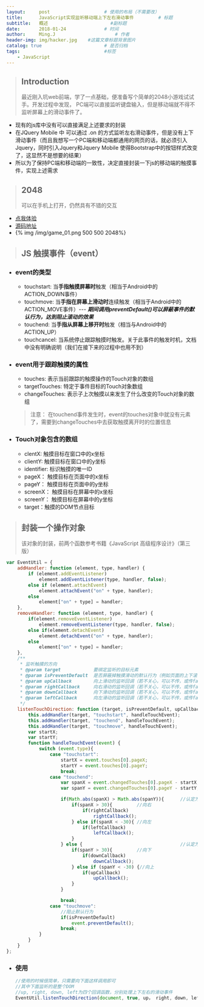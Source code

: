 ```yaml
---
layout:     post                    # 使用的布局（不需要改）
title:      JavaScript实现监听移动端上下左右滑动事件         # 标题
subtitle:   概述                       #副标题
date:       2018-01-24              # 时间
author:     Ming.J                      # 作者
header-img: img/hacker.jpg    #这篇文章标题背景图片
catalog: true                       # 是否归档
tags:                               #标签
    - JavaScript
---
```


> ## Introduction
> 最近刚入坑web前端，学了一点基础，便准备写个简单的2048小游戏试试手。开发过程中发现，
> PC端可以直接监听键盘输入，但是移动端就不得不监听屏幕上的滑动事件了。

- 现有的js库中没有可以直接满足上述要求的封装
- 在JQuery Mobile 中 可以通过 .on 的方式监听左右滑动事件，但是没有上下滑动事件（而且我想写一个PC端和移动端都通用的网页的话，就必须引入Jquery，同时引入Jquery和Jquery Mobile 使得Bootstrap中的按钮样式改变了，这显然不是想要的结果）
- 所以为了保持PC端和移动端的一致性，决定直接封装一下js的移动端的触摸事件，实现上述需求

> ## 2048
> 可以在手机上打开，仍然具有不错的交互

- [点我体验](../../../../2048)
- [源码地址](https://github.com/SunnyQjm/2048)
- {% img /img/game_01.png 500 500 2048%}


> ## JS 触摸事件（event）

- ### event的类型
  - touchstart: 当**手指触摸屏幕时**触发（相当于Android中的ACTION_DOWN事件）
  - touchmove: 当**手指在屏幕上滑动时**连续触发（相当于Android中的ACTION_MOVE事件）--- ***期间调用preventDefault()可以屏蔽事件的默认行为，达到阻止滚动的效果***
  - touchend: 当**手指从屏幕上移开时**触发（相当与Android中的ACTION_UP）
  - touchcancel: 当系统停止跟踪触摸时触发。关于此事件的触发时机，文档中没有明确说明（我们在接下来的过程中也用不到）
- ### event用于跟踪触摸的属性
  - touches: 表示当前跟踪的触摸操作的Touch对象的数组
  - targetTouches: 特定于事件目标的Touch对象数组
  - changeTouches: 表示子上次触摸以来发生了什么改变的Touch对象的数组
  > 注意： 在touchend事件发生时，event的touches对象中就没有元素了，需要到changeTouches中去获取触摸离开时的位置信息

- ### Touch对象包含的数组
  - clentX: 触摸目标在窗口中的x坐标
  - clientY: 触摸目标在窗口中的y坐标
  - identifier: 标识触摸的唯一ID
  - pageX： 触摸目标在页面中的x坐标
  - pageY： 触摸目标在页面中的y坐标
  - screenX： 触摸目标在屏幕中的x坐标
  - screenY： 触摸目标在屏幕中的y坐标
  - target：触摸的DOM节点目标

> ## 封装一个操作对象
> 该对象的封装，前两个函数参考书籍《JavaScript 高级程序设计》（第三版）

```JavaScript
var EventUtil = {
    addHandler: function (element, type, handler) {
        if (element.addEventListener)
            element.addEventListener(type, handler, false);
        else if (element.attachEvent)
            element.attachEvent("on" + type, handler);
        else
            element["on" + type] = handler;
    },
    removeHandler: function (element, type, handler) {
        if(element.removeEventListener)
            element.removeEventListener(type, handler, false);
        else if(element.detachEvent)
            element.detachEvent("on" + type, handler);
        else
            element["on" + type] = handler;
    },
    /**
     * 监听触摸的方向
     * @param target            要绑定监听的目标元素
     * @param isPreventDefault  是否屏蔽掉触摸滑动的默认行为（例如页面的上下滚动，缩放等）
     * @param upCallback        向上滑动的监听回调（若不关心，可以不传，或传false）
     * @param rightCallback     向右滑动的监听回调（若不关心，可以不传，或传false）
     * @param downCallback      向下滑动的监听回调（若不关心，可以不传，或传false）
     * @param leftCallback      向左滑动的监听回调（若不关心，可以不传，或传false）
     */
    listenTouchDirection: function (target, isPreventDefault, upCallback, rightCallback, downCallback, leftCallback) {
        this.addHandler(target, "touchstart", handleTouchEvent);
        this.addHandler(target, "touchend", handleTouchEvent);
        this.addHandler(target, "touchmove", handleTouchEvent);
        var startX;
        var startY;
        function handleTouchEvent(event) {
            switch (event.type){
                case "touchstart":
                    startX = event.touches[0].pageX;
                    startY = event.touches[0].pageY;
                    break;
                case "touchend":
                    var spanX = event.changedTouches[0].pageX - startX;
                    var spanY = event.changedTouches[0].pageY - startY;

                    if(Math.abs(spanX) > Math.abs(spanY)){      //认定为水平方向滑动
                        if(spanX > 30){         //向右
                            if(rightCallback)
                                rightCallback();
                        } else if(spanX < -30){ //向左
                            if(leftCallback)
                                leftCallback();
                        }
                    } else {                                    //认定为垂直方向滑动
                        if(spanY > 30){         //向下
                            if(downCallback)
                                downCallback();
                        } else if (spanY < -30) {//向上
                            if(upCallback)
                                upCallback();
                        }
                    }

                    break;
                case "touchmove":
                    //阻止默认行为
                    if(isPreventDefault)
                        event.preventDefault();
                    break;
            }
        }
    }
};
```


- ### 使用
  ```JavaScript
  //使用的时候很简单，只需要向下面这样调用即可
  //其中下面监听的是整个DOM
  //up, right, down, left为四个回调函数，分别处理上下左右的滑动事件
  EventUtil.listenTouchDirection(document, true, up， right, down, left)
  ```
